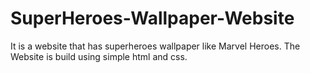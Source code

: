# SuperHeroes-Wallpaper-Website
It is a website that has superheroes wallpaper like Marvel Heroes.
The Website is build using simple html and css.

